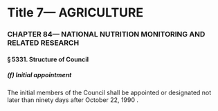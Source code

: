 
# Title 7— AGRICULTURE
### CHAPTER 84— NATIONAL NUTRITION MONITORING AND RELATED RESEARCH
#### § 5331. Structure of Council
##### (f) Initial appointment

The initial members of the Council shall be appointed or designated not later than ninety days after October 22, 1990 .
